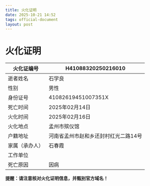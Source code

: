 ```yaml
---
title: 火化证明
date: 2025-10-21 14:52
tags: official-document
layout: post
---
```


# 火化证明

| 火化证编号   | H41088320250216010       |
|--------------|--------------------------|
| 逝者姓名     | 石学良                   |
| 性别         | 男性                     |
| 身份证号     | 41082619451007351X       |
| 死亡时间     | 2025年02月14日           |
| 火化时间     | 2025年02月16日           |
| 火化地点     | 孟州市殡仪馆             |
| 户籍地址     | 河南省孟州市赵和乡还封村红光二路14号 |
| 家属（承办人）| 石春霞                   |
| 工作单位     |                          |
| 死亡原因     | 因病                     |

**提醒：请注意核对火化证明信息，并甄别官方域名！**

